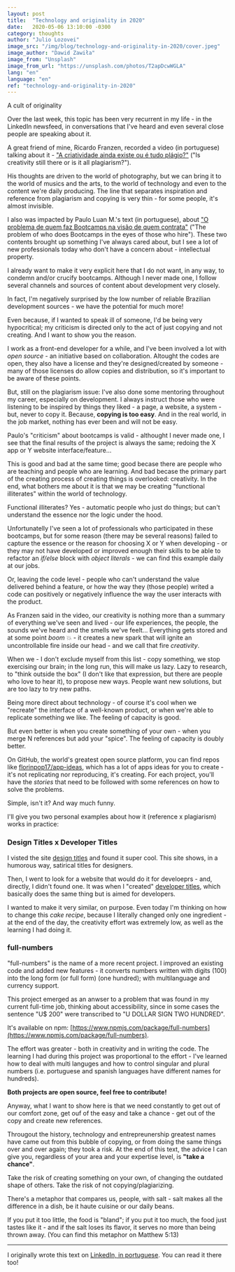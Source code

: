 ```yaml
---
layout: post
title:  "Technology and originality in 2020"
date:   2020-05-06 13:10:00 -0300
category: thoughts
author: "Julio Lozovei"
image_src: "/img/blog/technology-and-originality-in-2020/cover.jpeg"
image_author: "Dawid Zawiła"
image_from: "Unsplash"
image_from_url: "https://unsplash.com/photos/T2apDcwWGLA"
lang: "en"
language: "en"
ref: "technology-and-originality-in-2020"
---
```

A cult of originality
<!--more-->
Over the last week, this topic has been very recurrent in my life - in the LinkedIn newsfeed, in conversations that I've heard and even several close people are speaking about it.

A great friend of mine, Ricardo Franzen, recorded a video (in portuguese) talking about it - ["A criatividade ainda existe ou é tudo plágio?"](https://www.youtube.com/watch?v=IZ-7P2TBCQU) ("Is creativity still there or is it all plagiarism?").

His thoughts are driven to the world of photography, but we can bring it to the world of musics and the arts, to the world of technology and even to the content we're daily producing. The line that separates inspiration and reference from plagiarism and copying is very thin - for some people, it's almost invisible.

I also was impacted by Paulo Luan M.'s text (in portuguese), about ["O problema de quem faz Bootcamps na visão de quem contrata"](https://www.linkedin.com/pulse/o-problema-de-quem-faz-bootcamps-na-vis%C3%A3o-contrata-mariano-silva/?lipi=urn%3Ali%3Apage%3Ad_flagship3_pulse_read%3B79a6782YQQuTBxCvZZ8xfw%3D%3D) ("The problem of who does Bootcamps in the eyes of those who hire"). These two contents brought up something I've always cared about, but I see a lot of new professionals today who don't have a concern about - intellectual property.

I already want to make it very explicit here that I do not want, in any way, to condemn and/or crucify bootcamps. Although I never made one, I follow several channels and sources of content about development very closely.

In fact, I'm negatively surprised by the low number of reliable Brazilian development sources - we have the potential for much more!

Even because, if I wanted to speak ill of someone, I'd be being very hypocritical; my criticism is directed only to the act of just copying and not creating. And I want to show you the reason.

I work as a front-end developer for a while, and I've been involved a lot with _open source_ - an initiative based on collaboration. Altought the codes are open, they also have a license and they're designed/created by someone - many of those licenses do allow copies and distribution, so it's important to be aware of these points.

But, still on the plagiarism issue: I've also done some mentoring throughout my career, especially on development. I always instruct those who were listening to be inspired by things they liked - a page, a website, a system - but, never to copy it. Because, **copying is too easy**. And in the real world, in the job market, nothing has ever been and will not be easy.

Paulo's "criticism" about bootcamps is valid - althought I never made one, I see that the final results of the project is always the same; redoing the X app or Y website interface/feature...

This is good and bad at the same time; good becase there are people who are teaching and people who are learning. And bad becase the primary part of the creating process of creating things is overlooked: creativity. In the end, what bothers me about it is that we may be creating "functional illiterates" within the world of technology.

Functional illiterates? Yes - automatic people who just do things; but can't understand the essence nor the logic under the hood.

Unfortunatelly I've seen a lot of professionals who participated in these bootcamps, but for some reason (there may be several reasons) failed to capture the essence or the reason for choosing X or Y when developing - or they may not have developed or improved enough their skills to be able to refactor an _if/else_ block with _object literals_ - we can find this example daily at our jobs.

Or, leaving the code level - people who can't understand the value delivered behind a feature, or how the way they (those people) writed a code can positively or negatively influence the way the user interacts with the product.

As Franzen said in the video, our creativity is nothing more than a summary of everything we've seen and lived - our life experiences, the people, the sounds we've heard and the smells we've feelt... Everything gets stored and at some point _boom_ 💥 - it creates a new spark that will ignite an uncontrollable fire inside our head - and we call that fire _creativity_.

When we - I don't exclude myself from this list - copy something, we stop exercising our brain; in the long run, this will make us lazy. Lazy to research, to "think outside the box" (I don't like that expression, but there are people who love to hear it), to propose new ways. People want new solutions, but are too lazy to try new paths.

Being more direct about technology - of course it's cool when we "recreate" the interface of a well-known product, or when we're able to replicate something we like. The feeling of capacity is good.

But even better is when you create something of your own - when you merge N references but add your "spice". The feeling of capacity is doubly better.

On GitHub, the world's greatest open source platform, you can find repos like [florinpop17/app-ideas](https://github.com/florinpop17/app-ideas), which has a lot of apps ideas for you to create - it's not replicating nor reproducing, it's creating. For each project, you'll have the _stories_ that need to be followed with some references on how to solve the problems.

Simple, isn't it? And way much funny.

I'll give you two personal examples about how it (reference x plagiarism) works in practice:

### Design Titles x Developer Titles

I visted the site [design titles](https://designtitles.com/) and found it super cool. This site shows, in a humorous way, satirical titles for designers.

Then, I went to look for a website that would do it for develoeprs - and, directly, I didn't found one. It was when I "created" [developer titles](https://developertitles.com/), which basically does the same thing but is aimed for developers.

I wanted to make it very similar, on purpose. Even today I'm thinking on how to change this _cake recipe_, because I literally changed only one ingredient - at the end of the day, the creativity effort was extremely low, as well as the learning I had doing it.

### full-numbers

"full-numbers" is the name of a more recent project. I improved an existing code and added new features - it converts numbers written with digits (100) into the long form (or full form) (one hundred); with multilanguage and currency support.

This project emerged as an anwser to a problem that was found in my current full-time job, thinking about accessibility, since in some cases the sentence "U$ 200" were transcribed to "U DOLLAR SIGN TWO HUNDRED".

It's available on npm: [https://www.npmjs.com/package/full-numbers](https://www.npmjs.com/package/full-numbers).

The effort was greater - both in creativity and in writing the code. The learning I had during this project was proportional to the effort - I've learned how to deal with multi languges and how to control singular and plural numbers (i.e. portuguese and spanish languages have different names for hundreds).

**Both projects are open source, feel free to contribute!**

Anyway, what I want to show here is that we need constantly to get out of our comfort zone, get ouf of the easy and take a chance - get out of the copy and create new references.

Througout the history, technology and entrepreunership greatest names have came out from this bubble of copying, or from doing the same things over and over again; they took a risk. At the end of this text, the advice I can give you, regardless of your area and your expertise level, is **"take a chance"**.

Take the risk of creating something on your own, of changing the outdated shape of others. Take the risk of not copying/plagiarizing.

There's a metaphor that compares us, people, with salt - salt makes all the difference in a dish, be it haute cuisine or our daily beans.

If you put it too little, the food is "bland"; if you put it too much, the food just tastes like it - and if the salt loses its flavor, it serves no more than being thrown away. (You can find this metaphor on Matthew 5:13)

***

I originally wrote this text on [LinkedIn, in portuguese](https://www.linkedin.com/pulse/tecnologia-e-originalidade-em-2020-julio-lozovei/). You can read it there too!